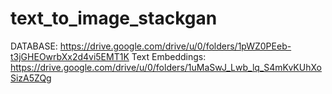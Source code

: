 # text_to_image_stackgan
DATABASE: https://drive.google.com/drive/u/0/folders/1pWZ0PEeb-t3jGHEOwrbXx2d4vi5EMT1K
Text Embeddings: https://drive.google.com/drive/u/0/folders/1uMaSwJ_Lwb_lq_S4mKvKUhXoSizA5ZQg
